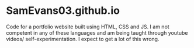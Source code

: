 # SamEvans03.github.io

Code for a portfolio website built using HTML, CSS and JS. I am not competent in any of these languages and am being taught through youtube videos/ self-experimentation. I expect to get a lot of this wrong. 
